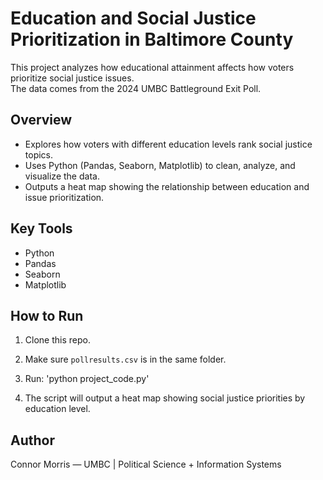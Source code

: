 # Education and Social Justice Prioritization in Baltimore County

This project analyzes how educational attainment affects how voters prioritize social justice issues.  
The data comes from the 2024 UMBC Battleground Exit Poll.

## Overview

- Explores how voters with different education levels rank social justice topics.
- Uses Python (Pandas, Seaborn, Matplotlib) to clean, analyze, and visualize the data.
- Outputs a heat map showing the relationship between education and issue prioritization.

## Key Tools

- Python
- Pandas
- Seaborn
- Matplotlib

## How to Run

1. Clone this repo.
2. Make sure `pollresults.csv` is in the same folder.
3. Run: 'python project_code.py'


4. The script will output a heat map showing social justice priorities by education level.

## Author

Connor Morris — UMBC | Political Science + Information Systems
